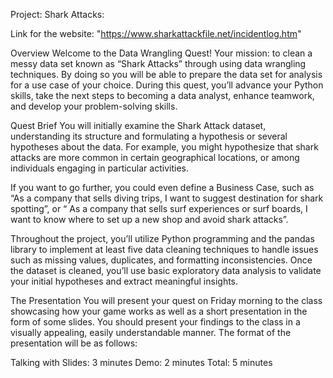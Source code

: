 
Project: Shark Attacks:

Link for the website: "https://www.sharkattackfile.net/incidentlog.htm"

Overview
Welcome to the Data Wrangling Quest! Your mission: to clean a messy data set known as “Shark Attacks” through using data wrangling techniques. By doing so you will be able to prepare the data set for analysis for a use case of your choice. During this quest, you’ll advance your Python skills, take the next steps to becoming a data analyst, enhance teamwork, and develop your problem-solving skills.

Quest Brief
You will initially examine the Shark Attack dataset, understanding its structure and formulating a hypothesis or several hypotheses about the data. For example, you might hypothesize that shark attacks are more common in certain geographical locations, or among individuals engaging in particular activities.

If you want to go further, you could even define a Business Case, such as “As a company that sells diving trips, I want to suggest destination for shark spotting”, or “ As a company that sells surf experiences or surf boards, I want to know where to set up a new shop and avoid shark attacks”.

Throughout the project, you’ll utilize Python programming and the pandas library to implement at least five data cleaning techniques to handle issues such as missing values, duplicates, and formatting inconsistencies. Once the dataset is cleaned, you’ll use basic exploratory data analysis to validate your initial hypotheses and extract meaningful insights.

The Presentation
You will present your quest on Friday morning to the class showcasing how your game works as well as a short presentation in the form of some slides. You should present your findings to the class in a visually appealing, easily understandable manner. The format of the presentation will be as follows:

Talking with Slides: 3 minutes
Demo: 2 minutes
Total: 5 minutes